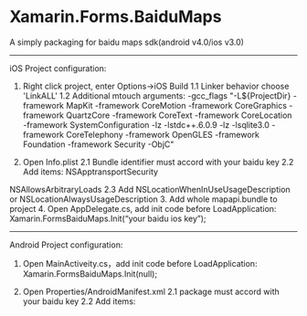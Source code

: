 # Xamarin.Forms.BaiduMaps
A simply packaging for baidu maps sdk(android v4.0/ios v3.0)

**************************************************
iOS Project configuration:
1. Right click project, enter Options->iOS Build
1.1 Linker behavior choose 'LinkALL'
1.2 Additional mtouch arguments:
-gcc_flags "-L${ProjectDir}  -framework MapKit -framework CoreMotion -framework CoreGraphics -framework QuartzCore -framework CoreText -framework CoreLocation -framework SystemConfiguration -lz -lstdc++.6.0.9 -lz -lsqlite3.0 -framework CoreTelephony -framework OpenGLES -framework Foundation -framework Security -ObjC"

2. Open Info.plist
2.1 Bundle identifier must accord with your baidu key
2.2 Add items:
<key>NSApptransportSecurity</key>
<dict>
    <key>NSAllowsArbitraryLoads</key>
    <true />
</dict>
2.3 Add NSLocationWhenInUseUsageDescription or NSLocationAlwaysUsageDescription
3. Add whole mapapi.bundle to project
4. Open AppDelegate.cs, add init code before LoadApplication:
Xamarin.FormsBaiduMaps.Init(“your baidu ios key”);

***********************************************
Android Project configuration:
1. Open MainActiveity.cs，add init code before LoadApplication: 
Xamarin.FormsBaiduMaps.Init(null);

2. Open Properties/AndroidManifest.xml
2.1 package must accord with your baidu key
2.2 Add items:
<uses-permission android:name="android.permission.ACCESS_NETWORK_STATE" />
<uses-permission android:name="android.permission.INTERNET" />
<uses-permission android:name="com.android.launcher.permission.READ_SETTINGS" />
<uses-permission android:name="android.permission.WAKE_LOCK" />
<uses-permission android:name="android.permission.CHANGE_WIFI_STATE" />
<uses-permission android:name="android.permission.ACCESS_COARSE_LOCATION"></uses-permission>
<uses-permission android:name="android.permission.ACCESS_FINE_LOCATION"></uses-permission>
<uses-permission android:name="android.permission.ACCESS_WIFI_STATE" />
<uses-permission android:name="android.permission.READ_PHONE_STATE"></uses-permission>
<uses-permission android:name="android.permission.GET_TASKS" />
<!-- For offline map -->
<uses-permission android:name="android.permission.WRITE_EXTERNAL_STORAGE" />
<uses-permission android:name="android.permission.MOUNT_UNMOUNT_FILESYSTEMS"></uses-permission>
<uses-permission android:name="android.permission.WRITE_SETTINGS" />
<uses-permission android:name="android.permission.CLEAR_APP_CACHE" />
<uses-permission android:name="android.permission.CLEAR_APP_USER_DATA" />
<uses-permission android:name="android.permission.DELETE_CACHE_FILES" />
<uses-permission android:name="android.permission.READ_EXTERNAL_STORAGE" />
<uses-permission android:name="android.permission.WRITE_USER_DICTIONARY" />
<uses-permission android:name="android.permission.CHANGE_NETWORK_STATE" />
<uses-permission android:name="android.permission.CHANGE_WIFI_MULTICAST_STATE" />
<uses-permission android:name="android.permission.LOCATION_HARDWARE" />
<uses-permission android:name="android.permission.MEDIA_CONTENT_CONTROL" />
<uses-permission android:name="android.permission.CAMERA" />
<uses-permission android:name="android.permission.READ_LOGS" />
<application android:label="Sample">
    <service android:name="com.baidu.location.f" android:enabled="true" android:process=":remote"></service>
    <meta-data android:name="com.baidu.lbsapi.API_KEY" android:value="your baidu android key" />
</application>
